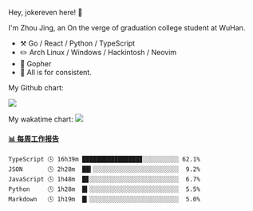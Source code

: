 Hey, jokereven here! 👋

I'm Zhou Jing, an On the verge of graduation college student at WuHan.

-   :hammer_and_pick: Go / React / Python / TypeScript
-   :pencil2: Arch Linux / Windows / Hackintosh / Neovim
-   :seedling: Gopher
-   :thought_balloon: All is for consistent.

My Github chart:

![](https://ghchart.rshah.org/JonnieWayy)

My wakatime chart:
![](https://wakatime.com/share/@jokereven/1679dc82-4bf9-4b63-9203-390d608503de.png)

<!-- waka-box start -->
#### <a href="https://gist.github.com/9f8118785e2d128d746db5f61b0e0a2a" target="_blank">📊 每周工作报告</a>
```text
TypeScript 🕓 16h39m ████████████████▊░░░░░░░░░░ 62.1%
JSON       🕓 2h28m  ██▍░░░░░░░░░░░░░░░░░░░░░░░░  9.2%
JavaScript 🕓 1h48m  █▊░░░░░░░░░░░░░░░░░░░░░░░░░  6.7%
Python     🕓 1h28m  █▍░░░░░░░░░░░░░░░░░░░░░░░░░  5.5%
Markdown   🕓 1h19m  █▎░░░░░░░░░░░░░░░░░░░░░░░░░  5.0%
```
<!-- Powered by https://github.com/journey-ad/waka-box-go . -->
<!-- waka-box end -->
